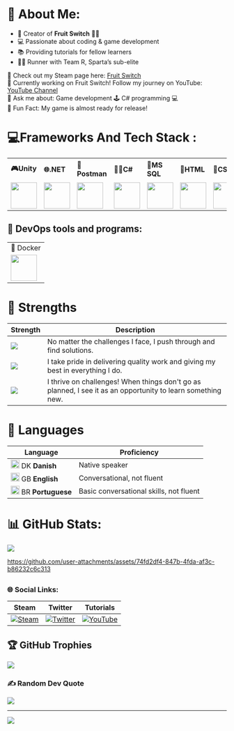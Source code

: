 # 💫 About Me:

- 👋 Creator of **Fruit Switch** 🍉🍊<br>
- 💻 Passionate about coding & game development<br>
- 📚 Providing tutorials for fellow learners<br>
- 🏃‍♂️ Runner with Team R, Sparta’s sub-elite<br>

🔗 Check out my Steam page here: [Fruit Switch](https://store.steampowered.com/app/2248480/Fruit_Switch/)<br>
🔭 Currently working on Fruit Switch! Follow my journey on YouTube: [YouTube Channel](https://www.youtube.com/@FruitSwitch)<br>
🤔 Ask me about: Game development 🕹️ C# programming 💻<br>
🎉 Fun Fact: My game is almost ready for release!







<h1> 💻Frameworks And Tech Stack : </h1>
<table>
  <tr>
    <td><b>🎮Unity</b></td>
    <td><b>🌐.NET</b></td>
    <td><b>📮Postman</b></td>
    <td><b>🧑‍💻C#</b></td>
    <td><b>🐬MS SQL</b></td>
    <td><b>📝HTML</b></td>
    <td><b>🎨CSS</b></td>
    <td><b>💻JavaScript</b></td>
  </tr>
  <tr>
    <td><img src="https://cdn.jsdelivr.net/gh/devicons/devicon@latest/icons/unity/unity-original.svg" / Width=60px"></td>
    <td><img src="https://cdn.jsdelivr.net/gh/devicons/devicon@latest/icons/dot-net/dot-net-plain-wordmark.svg" / Width=60px"></td>
    <td><img src="https://cdn.jsdelivr.net/gh/devicons/devicon@latest/icons/postman/postman-original.svg" / Width=60px"></td>
    <td><img src="https://cdn.jsdelivr.net/gh/devicons/devicon@latest/icons/csharp/csharp-original.svg" / Width=60px"></td>
    <td><img src="https://cdn.jsdelivr.net/gh/devicons/devicon@latest/icons/microsoftsqlserver/microsoftsqlserver-original.svg" / Width=60px"></td>
    <td><img src="https://cdn.jsdelivr.net/gh/devicons/devicon@latest/icons/html5/html5-original.svg" / Width=60px"></td>
    <td><img src="https://cdn.jsdelivr.net/gh/devicons/devicon@latest/icons/css3/css3-original.svg" / Width=60px"></td>
    <td><img src="https://cdn.jsdelivr.net/gh/devicons/devicon@latest/icons/javascript/javascript-original.svg" / Width=60px"></td>
  </tr>
</table>


<h2>🚀 DevOps tools and programs:</h2>
<table>
  <tr>
    <td>🐳 Docker</td>
  </tr>
    <tr>
     <td><img src="https://cdn.jsdelivr.net/gh/devicons/devicon@latest/icons/docker/docker-original.svg" / width=60px"></td>
  </tr>
  </table>


# 💪 Strengths
| Strength                      | Description                                               |
|-------------------------------|-----------------------------------------------------------|
| ![](https://img.shields.io/badge/Never%20Give%20Up-%E2%9A%A1%EF%B8%8F-red)  | No matter the challenges I face, I push through and find solutions. |
| ![](https://img.shields.io/badge/Always%20Striving%20for%20Excellence-%F0%9F%8C%B1-yellow) | I take pride in delivering quality work and giving my best in everything I do. |
| ![](https://img.shields.io/badge/Learning%20from%20Failures-%F0%9F%93%9A-blue)   | I thrive on challenges! When things don't go as planned, I see it as an opportunity to learn something new. |

# 🏡 Languages
| Language      | Proficiency                                        |
|---------------|----------------------------------------------------|
| <img src="https://www.svgrepo.com/show/405466/flag-for-flag-denmark.svg" alt="Danish Flag" style="width:20px; height:20px;"> DK **Danish**    | Native speaker                                     |
| <img src="https://www.svgrepo.com/show/248851/united-states.svg" alt="English Flag" style="width:20px; height:20px;"> GB **English**   | Conversational, not fluent                         |
| <img src="https://www.svgrepo.com/show/248829/brazil.svg" alt="Brazilian Flag" style="width:20px; height:20px;"> BR **Portuguese**| Basic conversational skills, not fluent          |









# 📊 GitHub Stats:
![](https://github-readme-stats.vercel.app/api/top-langs/?username=PlutoGamerpro&theme=dark&hide_border=false&include_all_commits=true&count_private=false&layout=compact&random=123456)<br/>








https://github.com/user-attachments/assets/74fd2df4-847b-4fda-af3c-b86232c6c313


## <h3> 🌐 Social Links: </h3>      
| **Steam** | **Twitter** | **Tutorials**|
|-----------|-------------|--------------|
| [![Steam](https://img.icons8.com/?size=48&id=zNqjI8XKkCv0&format=png)](https://store.steampowered.com/app/2248480/Fruit_Switch/) | [![Twitter](https://img.icons8.com/?size=50&id=phOKFKYpe00C&format=png)](https://x.com/Fruit_Switch) | [![YouTube](https://img.icons8.com/?size=48&id=19318&format=png)](https://www.youtube.com/@CodeByScript) |



## 🏆 GitHub Trophies
![](https://github-profile-trophy.vercel.app/?username=Code-By-Script&theme=gruvbox&no-frame=false&no-bg=true&margin-w=4)

### ✍️ Random Dev Quote
![](https://quotes-github-readme.vercel.app/api?type=horizontal&theme=radical)

---
[![](https://visitcount.itsvg.in/api?id=Code-By-Script&icon=0&color=0)](https://visitcount.itsvg.in)
